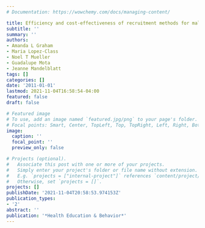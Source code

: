 ```yaml
---
# Documentation: https://wowchemy.com/docs/managing-content/

title: Efficiency and cost-effectiveness of recruitment methods for male Latino smokers
subtitle: ''
summary: ''
authors:
- Amanda L Graham
- Maria Lopez-Class
- Noel T Mueller
- Guadalupe Mota
- Jeanne Mandelblatt
tags: []
categories: []
date: '2011-01-01'
lastmod: 2021-11-04T16:58:54-04:00
featured: false
draft: false

# Featured image
# To use, add an image named `featured.jpg/png` to your page's folder.
# Focal points: Smart, Center, TopLeft, Top, TopRight, Left, Right, BottomLeft, Bottom, BottomRight.
image:
  caption: ''
  focal_point: ''
  preview_only: false

# Projects (optional).
#   Associate this post with one or more of your projects.
#   Simply enter your project's folder or file name without extension.
#   E.g. `projects = ["internal-project"]` references `content/project/deep-learning/index.md`.
#   Otherwise, set `projects = []`.
projects: []
publishDate: '2021-11-04T20:58:53.974153Z'
publication_types:
- '2'
abstract: ''
publication: '*Health Education & Behavior*'
---
```

